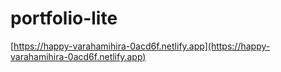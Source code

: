 # portfolio-lite

[https://happy-varahamihira-0acd6f.netlify.app](https://happy-varahamihira-0acd6f.netlify.app)